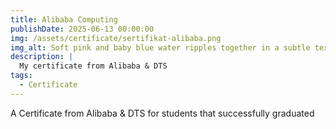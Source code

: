 ```yaml
---
title: Alibaba Computing
publishDate: 2025-06-13 00:00:00
img: /assets/certificate/sertifikat-alibaba.png
img_alt: Soft pink and baby blue water ripples together in a subtle texture.
description: |
  My certificate from Alibaba & DTS
tags:
  - Certificate
---
```


A Certificate from Alibaba & DTS for students that successfully graduated
